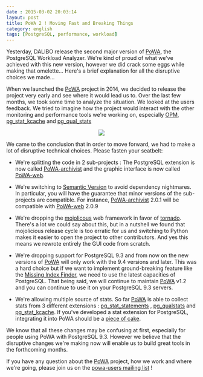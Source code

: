 ```yaml
---
date : 2015-03-02 20:03:14
layout: post
title: PoWA 2 ! Moving Fast and Breaking Things
category: english
tags: [PostgreSQL, performance, workload]
---
```


Yesterday, DALIBO release the second major version of [PoWA](http://dalibo.github.io/powa/), the PostgreSQL Workload Analyzer. 
We're kind of proud of what we've achieved with this new version, however we did crack some eggs while making that omelette... Here's a brief explanation for all the disruptive choices we made...

<!-- MORE -->

When we launched the [PoWA](http://dalibo.github.io/powa/) project in 2014, we decided to release the project very early and see where it would lead us to. Over the last few months, we took some time to analyze the situation. We looked at the users feedback. We tried to imagine how the project would interact with the other monitoring and performance tools we're working on, especially [OPM](http://opm.io), [pg_stat_kcache](https://github.com/dalibo/pg_stat_kcache) and [pg_qual_stats](https://github.com/dalibo/pg_qualstats) 
<p align='center'>
<a href='http://xkcd.com/1428'><img src='http://imgs.xkcd.com/comics/move_fast_and_break_things.png'></a>
</p>

We came to the conclusion that in order to move forward, we had to make a lot of disruptive technical choices. Please fasten your seatbelt:

* We're splitting the code in 2 sub-projects : The PostgreSQL extension is now called [PoWA-archivist](https://github.com/dalibo/powa-archivist) and the graphic interface is now called [PoWA-web](https://github.com/dalibo/powa-web). 

* We're switching to [Semantic Version](http://semver.org/) to avoid dependency nightmares. In particular, you will have the guarantee that minor versions of the sub-projects are compatible. For instance, [PoWA-archivist](https://github.com/dalibo/powa-archivist) 2.0.1 will be compatible with [PoWA-web](https://github.com/dalibo/powa-web) 2.0.9

* We're dropping the [mojolicous](http://mojolicio.us/) web framework in favor of [tornado](http://www.tornadoweb.org/). There's a lot we could say about this, but in a nutshell we found that mojolicious release cycle is too erratic for us and switching to Python makes it easier to open the 
project to other contributors. And yes this means we rewrote entirely the GUI code from scratch.

* We're dropping support for PostgreSQL 9.3 and from now on the new versions of [PoWA](http://dalibo.github.io/powa/)  will only work with the 9.4 versions and later. This was a hard choice but if we want to implement ground-breaking feature like the [Missing Index Finder](https://github.com/dalibo/powa/wiki/2015-03-02-PoWA_2_Finding_the_missing_index), we need to use the latest capacities of PostgreSQL. That being said, we will continue to maintain [PoWA](http://dalibo.github.io/powa/)  v1.2 and you can continue to use it on your PostgreSQL 9.3 servers.

* We're allowing multiple source of stats. So far [PoWA](http://dalibo.github.io/powa/) is able to collect stats from 3 different extensions : [pg_stat_statements](http://www.postgresql.org/docs/current/static/pgstatstatements.html) ,  [pg_qualstats](https://github.com/dalibo/pg_qualstats) and [pg_stat_kcache](https://github.com/dalibo/pg_stat_kcache). If you've developed a stat extension for PostgreSQL, integrating it into PoWA should be a [piece of cake](http://powa.readthedocs.org/en/latest/powa-archivist/development.html#integration-with-powa).
 
We know that all these changes may be confusing at first, especially for people using PoWA with PostgreSQL 9.3. However we believe that the disruptive changes we're making now will enable us to build great tools in the forthcoming months. 

If you have any question about the [PoWA](http://dalibo.github.io/powa/)  project, how we work and where we're going, please join us on the [powa-users mailing list](https://groups.google.com/forum/?hl=fr#!forum/powa-users) !


